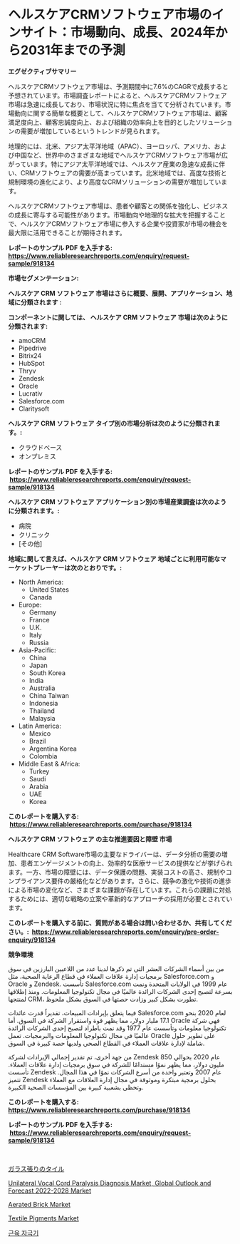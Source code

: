 <p><h1>ヘルスケアCRMソフトウェア市場のインサイト：市場動向、成長、2024年から2031年までの予測</h1></p><p><strong>エグゼクティブサマリー</strong></p>
<p><p>ヘルスケアCRMソフトウェア市場は、予測期間中に7.6%のCAGRで成長すると予想されています。市場調査レポートによると、ヘルスケアCRMソフトウェア市場は急速に成長しており、市場状況に特に焦点を当てて分析されています。市場動向に関する簡単な概要として、ヘルスケアCRMソフトウェア市場は、顧客満足度向上、顧客忠誠度向上、および組織の効率向上を目的としたソリューションの需要が増加しているというトレンドが見られます。</p><p>地理的には、北米、アジア太平洋地域（APAC）、ヨーロッパ、アメリカ、および中国など、世界中のさまざまな地域でヘルスケアCRMソフトウェア市場が広がっています。特にアジア太平洋地域では、ヘルスケア産業の急速な成長に伴い、CRMソフトウェアの需要が高まっています。北米地域では、高度な技術と規制環境の進化により、より高度なCRMソリューションの需要が増加しています。</p><p>ヘルスケアCRMソフトウェア市場は、患者や顧客との関係を強化し、ビジネスの成長に寄与する可能性があります。市場動向や地理的な拡大を把握することで、ヘルスケアCRMソフトウェア市場に参入する企業や投資家が市場の機会を最大限に活用できることが期待されます。</p></p>
<p><strong>レポートのサンプル PDF を入手する: <a href="https://www.reliableresearchreports.com/enquiry/request-sample/918134">https://www.reliableresearchreports.com/enquiry/request-sample/918134</a></strong></p>
<p><strong>市場セグメンテーション:</strong></p>
<p><strong> ヘルスケア CRM ソフトウェア 市場はさらに概要、展開、アプリケーション、地域に分類されます :</strong></p>
<p><strong>コンポーネントに関しては、 ヘルスケア CRM ソフトウェア 市場は次のように分類されます: &nbsp;</strong></p>
<p><ul><li>amoCRM</li><li>Pipedrive</li><li>Bitrix24</li><li>HubSpot</li><li>Thryv</li><li>Zendesk</li><li>Oracle</li><li>Lucrativ</li><li>Salesforce.com</li><li>Claritysoft</li></ul></p>
<p><strong> ヘルスケア CRM ソフトウェア タイプ別の市場分析は次のように分類されます。:</strong></p>
<p><ul><li>クラウドベース</li><li>オンプレミス</li></ul></p>
<p><strong>レポートのサンプル PDF を入手する: &nbsp;<a href="https://www.reliableresearchreports.com/enquiry/request-sample/918134">https://www.reliableresearchreports.com/enquiry/request-sample/918134</a></strong></p>
<p><strong> ヘルスケア CRM ソフトウェア アプリケーション別の市場産業調査は次のように分類されます。:</strong></p>
<p><ul><li>病院</li><li>クリニック</li><li>[その他]</li></ul></p>
<p><strong>地域に関して言えば、ヘルスケア CRM ソフトウェア 地域ごとに利用可能なマーケットプレーヤーは次のとおりです。:</strong></p>
<p><ul>
    <li>
        North America:
        <ul>
            <li>United States</li>
            <li>Canada</li>
        </ul>
    </li>
    <li>
        Europe:
        <ul>
            <li>Germany</li>
            <li>France</li>
            <li>U.K.</li>
            <li>Italy</li>
            <li>Russia</li>
        </ul>
    </li>
    <li>
        Asia-Pacific:
        <ul>
            <li>China</li>
            <li>Japan</li>
            <li>South Korea</li>
            <li>India</li>
            <li>Australia</li>
            <li>China Taiwan</li>
            <li>Indonesia</li>
            <li>Thailand</li>
            <li>Malaysia</li>
        </ul>
    </li>
    <li>
        Latin America:
        <ul>
            <li>Mexico</li>
            <li>Brazil</li>
            <li>Argentina Korea</li>
            <li>Colombia</li>
        </ul>
    </li>
    <li>
        Middle East & Africa:
        <ul>
            <li>Turkey</li>
            <li>Saudi</li>
            <li>Arabia</li>
            <li>UAE</li>
            <li>Korea</li>
        </ul>
    </li>
    </ul></p>
<p><strong>このレポートを購入する: &nbsp;<a href="https://www.reliableresearchreports.com/purchase/918134">https://www.reliableresearchreports.com/purchase/918134</a></strong></p>
<p><strong>ヘルスケア CRM ソフトウェア の主な推進要因と障壁 市場</strong></p>
<p><p>Healthcare CRM Software市場の主要なドライバーは、データ分析の需要の増加、患者エンゲージメントの向上、効率的な医療サービスの提供などが挙げられます。一方、市場の障壁には、データ保護の問題、実装コストの高さ、規制やコンプライアンス要件の厳格化などがあります。さらに、競争の激化や技術の進歩による市場の変化など、さまざまな課題が存在しています。これらの課題に対処するためには、適切な戦略の立案や革新的なアプローチの採用が必要とされています。</p></p>
<p><strong>このレポートを購入する前に、質問がある場合は問い合わせるか、共有してください。:&nbsp; <a href="https://www.reliableresearchreports.com/enquiry/pre-order-enquiry/918134">https://www.reliableresearchreports.com/enquiry/pre-order-enquiry/918134</a></strong></p>
<p><strong>競争環境</strong></p>
<p><p>من بين أسماء الشركات العشر التي تم ذكرها لدينا عدد من اللاعبين البارزين في سوق برمجيات إدارة علاقات العملاء في قطاع الرعاية الصحية، مثل Salesforce.com و Oracle و Zendesk. تأسست Salesforce.com عام 1999 في الولايات المتحدة ونمت بسرعة لتصبح إحدى الشركات الرائدة عالميًا في مجال تكنولوجيا المعلومات. ومنذ إطلاقها لمنتجها CRM، تطورت بشكل كبير وزادت حصتها في السوق بشكل ملحوظ.</p><p>فيما يتعلق بإيرادات المبيعات، تقديراً  قدرت عائدات Salesforce.com لعام 2020 بنحو 17.1 مليار دولار، مما يظهر قوة واستقرار الشركة في السوق. أما Oracle فهي شركة تكنولوجيا معلومات وتأسست عام 1977 وقد نمت باطراد لتصبح إحدى الشركات الرائدة عالميًا في مجال تكنولوجيا المعلومات والبرمجيات. تعمل Oracle على تطوير حلول شاملة لإدارة علاقات العملاء في القطاع الصحي ولديها حصة كبيرة في السوق.</p><p>من جهة أخرى، تم تقدير إجمالي الإيرادات لشركة Zendesk عام 2020 بحوالي 850 مليون دولار، مما يظهر نموًا مستدامًا للشركة في سوق برمجيات إدارة علاقات العملاء. تأسست Zendesk عام 2007 وتعتبر واحدة من أسرع الشركات نموًا في هذا المجال. تتميز Zendesk بحلول برمجية مبتكرة وموثوقة في مجال إدارة العلاقات مع العملاء وتحظى بشعبية كبيرة بين المؤسسات الصحية الكبيرة.</p></p>
<p><strong>このレポートを購入する: &nbsp; <a href="https://www.reliableresearchreports.com/purchase/918134">https://www.reliableresearchreports.com/purchase/918134</a></strong></p>
<p><strong>レポートのサンプル PDF を入手する: &nbsp;<a href="https://www.reliableresearchreports.com/enquiry/request-sample/918134">https://www.reliableresearchreports.com/enquiry/request-sample/918134</a></strong><strong></strong></p>
<p>&nbsp;</p>
<p><p><a href="https://medium.com/@pattisullivansparksltcr1lv/glazed-tiles-market%E3%81%AE%E8%A6%8F%E6%A8%A1%E3%81%AF-%E3%82%B0%E3%83%AD%E3%83%BC%E3%83%90%E3%83%AB%E7%94%A3%E6%A5%AD%E3%81%A7%E6%9C%80%E9%81%A9%E3%81%AA%E3%83%9E%E3%83%BC%E3%82%B1%E3%83%86%E3%82%A3%E3%83%B3%E3%82%B0%E3%83%81%E3%83%A3%E3%83%8D%E3%83%AB%E3%82%92%E7%A4%BA%E3%81%97%E3%81%A6%E3%81%84%E3%81%BE%E3%81%99-8f226974d69f">ガラス張りのタイル</a></p><p><a href="https://iodized-pantydraco-05c.notion.site/Unilateral-Vocal-Cord-Paralysis-Diagnosis-Market-Global-Outlook-and-Forecast-2022-2028-Market-Size--eb7dec3ce919499b9fb1dfd6fc0ccfe5">Unilateral Vocal Cord Paralysis Diagnosis Market, Global Outlook and Forecast 2022-2028 Market</a></p><p><a href="https://view.publitas.com/reportprime-1/global-aerated-brick-market-by-types-applications-and-major-players-with-regional-growth-rate-analysis-and-development-situation-from-2024-to-2031/">Aerated Brick Market</a></p><p><a href="https://view.publitas.com/reportprime-1/textile-pigments-market-challenges-opportunities-and-growth-drivers-and-major-market-players-forecasted-for-period-from-2024-2031/">Textile Pigments Market</a></p><p><a href="https://medium.com/@hemantdesphyueqnd3dfnln68/%EA%B7%BC%EC%9C%A1-%EC%9E%90%EA%B7%B9%EA%B8%B0-%EC%8B%9C%EC%9E%A5-%EB%B6%84%EC%84%9D-%EA%B8%80%EB%A1%9C%EB%B2%8C-%EC%82%B0%EC%97%85-%EC%A0%84%EB%A7%9D-%EB%B0%8F-%EC%98%88%EC%B8%A1-2024%EB%85%84%EB%B6%80%ED%84%B0-2031%EB%85%84%EA%B9%8C%EC%A7%80-72eefa9a207c">근육 자극기</a></p></p>
